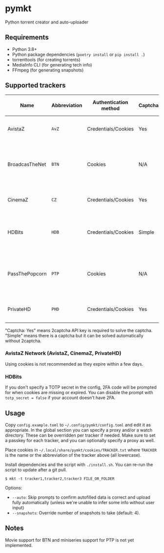 # pymkt

Python torrent creator and auto-uploader

## Requirements
* Python 3.8+
* Python package dependencies (`poetry install` or `pip install .`)
* torrenttools (for creating torrents)
* MediaInfo CLI (for generating tech info)
* FFmpeg (for generating snapshots)

## Supported trackers
Name           | Abbreviation | Authentication method | Captcha | Server upload allowed
-------------- | ------------ | --------------------- | ------- |  -------------------------------------------------------------------
AvistaZ        | `AvZ`        | Credentials/Cookies   | Yes     | :white_check_mark: Yes, if added as seedbox in profile
BroadcasTheNet | `BTN`        | Cookies               | N/A     | :warning: Dedicated servers only, requires staff approval
CinemaZ        | `CZ`         | Credentials/Cookies   | Yes     | :white_check_mark: Yes, if added as seedbox in profile
HDBits         | `HDB`        | Credentials/Cookies   | Simple  | :white_check_mark: Yes, if IP whitelisted in profile or 2FA enabled
PassThePopcorn | `PTP`        | Cookies               | N/A     | :warning: Dedicated servers only, requires staff approval
PrivateHD      | `PHD`        | Credentials/Cookies   | Yes     | :white_check_mark: Yes, if added as seedbox in profile

"Captcha: Yes" means 2captcha API key is required to solve the captcha.
"Simple" means there is a captcha but it can be solved automatically without 2captcha.

### AvistaZ Network (AvistaZ, CinemaZ, PrivateHD)
Using cookies is not recommended as they expire within a few days.

### HDBits
If you don't specify a TOTP secret in the config, 2FA code will be prompted for when cookies are missing or expired.
You can disable the prompt with `totp_secret = false` if your account doesn't have 2FA.

## Usage
Copy `config.example.toml` to `~/.config/pymkt/config.toml` and edit it as appropriate.
In the global section you can specify a proxy and/or a watch directory. These can be overridden per tracker if needed.
Make sure to set a passkey for each tracker, and you can optionally specify a proxy as well.

Place cookies in `~/.local/share/pymkt/cookies/TRACKER.txt` where `TRACKER` is the name or the abbreviation of the
tracker above (all lowercase).

Install dependencies and the script with `./install.sh`. You can re-run the script to update after a git pull.

```
$ mkt -t tracker1,tracker2,tracker3 FILE_OR_FOLDER
```
Options:
* `--auto`: Skip prompts to confirm autofilled data is correct and upload fully automatically
  (unless we're unable to infer some info without user input)
* `--snapshots`: Override number of snapshots to take (default: 4).

## Notes
Movie support for BTN and miniseries support for PTP is not yet implemented.
